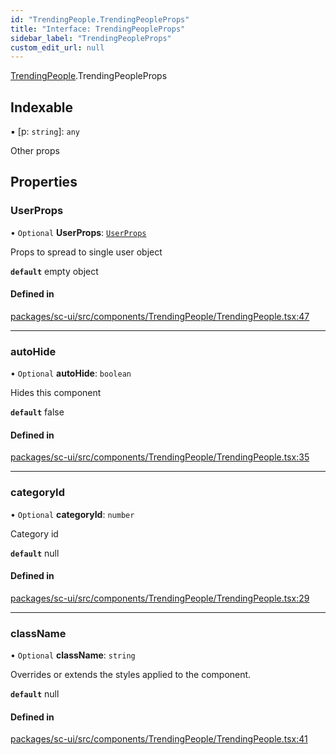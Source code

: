```yaml
---
id: "TrendingPeople.TrendingPeopleProps"
title: "Interface: TrendingPeopleProps"
sidebar_label: "TrendingPeopleProps"
custom_edit_url: null
---
```


[TrendingPeople](../modules/TrendingPeople).TrendingPeopleProps

## Indexable

▪ [p: `string`]: `any`

Other props

## Properties

### UserProps

• `Optional` **UserProps**: [`UserProps`](User.UserProps)

Props to spread to single user object

**`default`** empty object

#### Defined in

[packages/sc-ui/src/components/TrendingPeople/TrendingPeople.tsx:47](https://github.com/selfcommunity/community-ui/blob/7f26f69/packages/sc-ui/src/components/TrendingPeople/TrendingPeople.tsx#L47)

___

### autoHide

• `Optional` **autoHide**: `boolean`

Hides this component

**`default`** false

#### Defined in

[packages/sc-ui/src/components/TrendingPeople/TrendingPeople.tsx:35](https://github.com/selfcommunity/community-ui/blob/7f26f69/packages/sc-ui/src/components/TrendingPeople/TrendingPeople.tsx#L35)

___

### categoryId

• `Optional` **categoryId**: `number`

Category id

**`default`** null

#### Defined in

[packages/sc-ui/src/components/TrendingPeople/TrendingPeople.tsx:29](https://github.com/selfcommunity/community-ui/blob/7f26f69/packages/sc-ui/src/components/TrendingPeople/TrendingPeople.tsx#L29)

___

### className

• `Optional` **className**: `string`

Overrides or extends the styles applied to the component.

**`default`** null

#### Defined in

[packages/sc-ui/src/components/TrendingPeople/TrendingPeople.tsx:41](https://github.com/selfcommunity/community-ui/blob/7f26f69/packages/sc-ui/src/components/TrendingPeople/TrendingPeople.tsx#L41)
